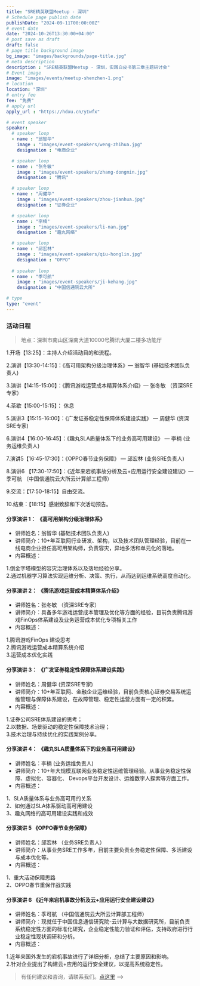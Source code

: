 ```yaml
---
title: "SRE精英联盟Meetup - 深圳"
# Schedule page publish date
publishDate: "2024-09-11T00:00:00Z"
# event date
date: "2024-10-26T13:30:00+04:00"
# post save as draft
draft: false
# page title background image
bg_image: "images/backgrounds/page-title.jpg"
# meta description
description : "SRE精英联盟Meetup - 深圳，实践白皮书第三章主题研讨会"
# Event image
image: "images/events/meetup-shenzhen-1.png"
# location
location: "深圳"
# entry fee
fee: "免费"
# apply url
apply_url : "https://hdxu.cn/yIwfx"

# event speaker
speaker:
  # speaker loop
  - name : "翁智华"
    image : "images/event-speakers/weng-zhihua.jpg"
    designation : "电商企业"

  # speaker loop
  - name : "张冬敏"
    image : "images/event-speakers/zhang-dongmin.jpg"
    designation : "腾讯"

  # speaker loop
  - name : "周健华"
    image : "images/event-speakers/zhou-jianhua.jpg"
    designation : "证券企业"

  # speaker loop
  - name : "李楠"
    image : "images/event-speakers/li-nan.jpg"
    designation : "趣丸网络"

  # speaker loop
  - name : "邱宏林"
    image : "images/event-speakers/qiu-honglin.jpg"
    designation : "OPPO"
  
  # speaker loop
  - name : "季可航"
    image : "images/event-speakers/ji-kehang.jpg"
    designation : "中国信通院云大所"

# type
type: "event"
---
```


### 活动日程


> 地点：深圳市南山区深南大道10000号腾讯大厦二楼多功能厅

1.开场【13:25】：主持人介绍活动目的和流程。

2.演讲【13:30-14:15】：《高可用架构分级治理体系》— 翁智华 (基础技术团队负责人)

3.演讲【14:15-15:00】：《腾讯游戏运营成本精算体系介绍》— 张冬敏 （资深SRE专家）

4.茶歇【15:00-15:15】： 休息

5.演讲3【15:15-16:00】：《广发证券稳定性保障体系建设实践》 — 周健华 (资深SRE专家)

6.演讲4【16:00-16:45】：《趣丸SLA质量体系下的业务高可用建设》 — 李楠 (业务运维负责人)

7.演讲5【16:45-17:30】：《OPPO春节业务保障》 — 邱宏林 (业务SRE负责人)

8.演讲6 【17:30-17:50】：《近年来宕机事故分析及云+应用运行安全建设建议》— 季可航 （中国信通院云大所云计算部工程师）

9.交流：【17:50-18:15】自由交流。

10.结束：【18:15】感谢致辞和下次活动预告。


#### 分享演讲 1： 《高可用架构分级治理体系》

* 讲师姓名：翁智华  (基础技术团队负责人)
* 讲师简介：10+年互联网行业研发、架构，以及技术团队管理经验，目前在一线电商企业担任高可用架构师，负责容灾，异地多活和单元化的落地。
* 内容概述：

1.倒金字塔模型的容灾治理体系以及落地经验分享。<br>
2.通过机器学习算法实现运维分析、决策、执行，从而达到运维系统高度自动化。


#### 分享演讲 2： 《腾讯游戏运营成本精算体系介绍》

* 讲师姓名：张冬敏 （资深SRE专家）
* 讲师简介：具备多年游戏运营成本管理及优化等方面的经验，目前负责腾讯游戏FinOps体系建设及业务运营成本优化专项相关工作 
* 内容概述：

1.腾讯游戏FinOps 建设思考<br>
2.腾讯游戏运营成本精算系统介绍<br>
3.运营成本优化实践


#### 分享演讲 3： 《广发证券稳定性保障体系建设实践》 

* 讲师姓名：周健华  (资深SRE专家)
* 讲师简介：10+年互联网、金融企业运维经验，目前负责核心证券交易系统运维管理与保障体系建设，在故障管理、稳定性运营方面有一定的积累。
* 内容概述：

1.证券公司SRE体系建设的思考；<br>
2.以数据、场景驱动的稳定性保障技术治理；<br>
3.技术治理与持续优化的实践案例分享。

#### 分享演讲 4： 《趣丸SLA质量体系下的业务高可用建设》

* 讲师姓名：李楠  (业务运维负责人)
* 讲师简介：10+年大规模互联网业务稳定性运维管理经验。从事业务稳定性保障、虚拟化、容器化、 Devops平台开发设计、运维数字人探索等方面工作。
* 内容概述：

1、SLA质量体系与业务高可用的关系<br>
2、如何通过SLA体系驱动高可用建设<br>
3、趣丸网络的高可用建设实践和成效


#### 分享演讲 5 《OPPO春节业务保障》

* 讲师姓名：邱宏林  （业务SRE负责人）
* 讲师简介：从事业务SRE工作多年，目前主要负责业务稳定性保障、多活建设与成本优化等。
* 内容概述：

1、重大活动保障思路<br>
2、OPPO春节重保作战实践

#### 分享演讲 6 《近年来宕机事故分析及云+应用运行安全建设建议》

* 讲师姓名：季可航  （中国信通院云大所云计算部工程师）
* 讲师简介：现就任于中国信息通信研究院-云计算与大数据研究所，目前负责系统稳定性方面的标准化研究，企业稳定性能力验证和评估，支持政府进行行业稳定性现状调研和分析。
* 内容概述：

1.近年来国外发生的宕机事故进行了详细分析，总结了主要原因和影响。<br>
2.针对企业提出了构建云+应用的运行安全建议，以提高系统稳定性。


> 有任何建议和咨询，请联系我们。[点这里](/contact/)
-->